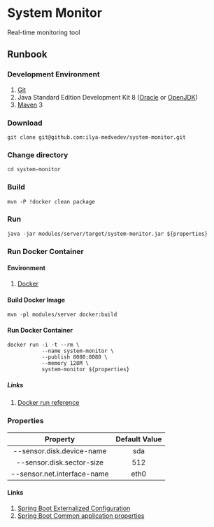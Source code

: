 # System Monitor
Real-time monitoring tool

## Runbook
### Development Environment
1. [Git](https://git-scm.com/book/en/v2/Getting-Started-Installing-Git)
2. Java Standard Edition Development Kit 8 ([Oracle](http://www.oracle.com/technetwork/java/javase/downloads/index.html) or [OpenJDK](http://openjdk.java.net/install/))
3. [Maven](https://maven.apache.org/download.cgi) 3
### Download
    git clone git@github.com:ilya-medvedev/system-monitor.git
### Change directory
    cd system-monitor
### Build
    mvn -P !docker clean package
### Run
    java -jar modules/server/target/system-monitor.jar ${properties}
### Run Docker Container
#### Environment
1. [Docker](https://docs.docker.com/install/)

#### Build Docker Image
    mvn -pl modules/server docker:build

#### Run Docker Container
    docker run -i -t --rm \
               --name system-monitor \
               --publish 8080:8080 \
               --memory 128M \
               system-monitor ${properties}

##### Links
1. [Docker run reference](https://docs.docker.com/engine/reference/run/)

### Properties
|          Property           | Default Value |
|:---------------------------:|:-------------:|
|  --sensor.disk.device-name  |     sda       |
|  --sensor.disk.sector-size  |     512       |
| --sensor.net.interface-name |     eth0      |

#### Links
1. [Spring Boot Externalized Configuration](http://docs.spring.io/spring-boot/docs/current/reference/html/boot-features-external-config.html)
2. [Spring Boot Common application properties](http://docs.spring.io/spring-boot/docs/current/reference/html/common-application-properties.html)
